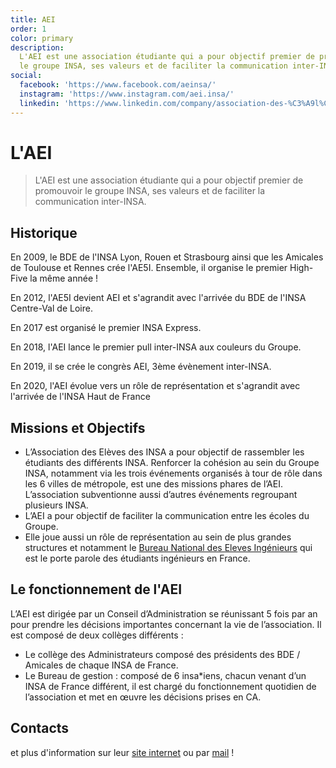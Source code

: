 ```yaml
---
title: AEI
order: 1
color: primary
description:
  L'AEI est une association étudiante qui a pour objectif premier de promouvoir
  le groupe INSA, ses valeurs et de faciliter la communication inter-INSA.
social:
  facebook: 'https://www.facebook.com/aeinsa/'
  instagram: 'https://www.instagram.com/aei.insa/'
  linkedin: 'https://www.linkedin.com/company/association-des-%C3%A9l%C3%A8ves-des-insa/'
---
```


# L'AEI

<campus-center>
  <campus-responsive-image
    folder-name="representation/aei"
    name="logo.png"
    max-width="200"></campus-responsive-image>
</campus-center>

> L'AEI est une association étudiante qui a pour objectif premier de promouvoir
> le groupe INSA, ses valeurs et de faciliter la communication inter-INSA.

## Historique

En 2009, le BDE de l'INSA Lyon, Rouen et Strasbourg ainsi que les Amicales de
Toulouse et Rennes crée l'AE5I. Ensemble, il organise le premier High-Five la
même année !

En 2012, l'AE5I devient AEI et s'agrandit avec l'arrivée du BDE de l'INSA
Centre-Val de Loire.

En 2017 est organisé le premier INSA Express.

En 2018, l'AEI lance le premier pull inter-INSA aux couleurs du Groupe.

En 2019, il se crée le congrès AEI, 3ème évènement inter-INSA.

En 2020, l'AEI évolue vers un rôle de représentation et s'agrandit avec
l'arrivée de l'INSA Haut de France

## Missions et Objectifs

- L’Association des Elèves des INSA a pour objectif de rassembler les étudiants
  des différents INSA. Renforcer la cohésion au sein du Groupe INSA, notamment
  via les trois événements organisés à tour de rôle dans les 6 villes de
  métropole, est une des missions phares de l’AEI. L’association subventionne
  aussi d’autres événements regroupant plusieurs INSA.
- L’AEI a pour objectif de faciliter la communication entre les écoles du
  Groupe.
- Elle joue aussi un rôle de représentation au sein de plus grandes structures
  et notamment le [Bureau National des Eleves Ingénieurs](https://www.bnei.fr/)
  qui est le porte parole des étudiants ingénieurs en France.

## Le fonctionnement de l'AEI

L’AEI est dirigée par un Conseil d’Administration se réunissant 5 fois par an
pour prendre les décisions importantes concernant la vie de l’association. Il
est composé de deux collèges différents :

- Le collège des Administrateurs composé des présidents des BDE / Amicales de
  chaque INSA de France.
- Le Bureau de gestion : composé de 6 insa\*iens, chacun venant d’un INSA de
  France différent, il est chargé du fonctionnement quotidien de l’association
  et met en œuvre les décisions prises en CA.

## Contacts

<campus-social :social="social" :color="color"></campus-social>

et plus d'information sur leur [site internet](https://www.aei-insa.fr/) ou par
[mail](mailto:communication@aei-insa.fr) !
